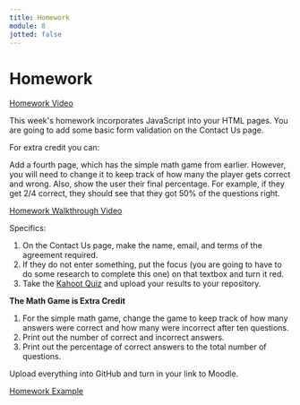 ```yaml
---
title: Homework
module: 8
jotted: false
---
```


# Homework

<p><a href="" data-lity>Homework Video</a></p>

This week's homework incorporates JavaScript into your HTML pages. You are going to add some basic form validation on the Contact Us page. 

For extra credit you can: 

Add a fourth page, which has the simple math game from earlier. However, you will need to change it to keep track of how many the player gets correct and wrong. Also, show the user their final percentage. For example, if they get 2/4 correct, they should see that they got 50% of the questions right.

<p><a href="" data-lity>Homework Walkthrough Video</a></p>

Specifics:

1. On the Contact Us page, make the name, email, and terms of the agreement required.
2. If they do not enter something, put the focus (you are going to have to do some research to complete this one) on that textbox and turn it red.
3. Take the <a href="https://kahoot.it/challenge/08058488?challenge-id=84387498-97d5-4d82-ae4e-eabb1c94cf58_1634322878751" target="_new">Kahoot Quiz</a> and upload your results to your repository.

**The Math Game is Extra Credit**

1. For the simple math game, change the game to keep track of how many answers were correct and how many were incorrect after ten questions.
2. Print out the number of correct and incorrect answers.
3. Print out the percentage of correct answers to the total number of questions.



Upload everything into GitHub and turn in your link to Moodle.

<a href="https://github.com/Montana-Media-Arts/120_CreativeCoding1-Fall2021-Samples/tree/main/Homework%208" target="_new">Homework Example</a>
